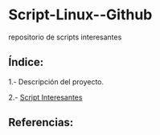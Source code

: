 # Script-Linux--Github
repositorio de scripts interesantes

## Índice:

1.- Descripción del proyecto. 

2.- [Script Interesantes](https://github.com/jesus037/Script-Linux--Github/blob/main/Script%20Interesantes.md)

## Referencias:


